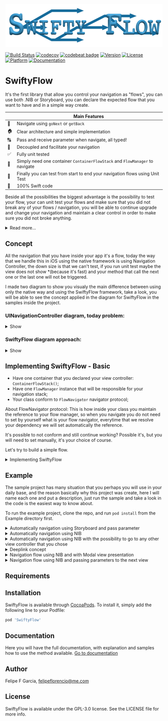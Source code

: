 ![SwiftyFlow](https://raw.githubusercontent.com/felipeflorencio/SwiftyFlow/master/screenshots/SwiftyFlow-Logo.png)

[![Build Status](https://travis-ci.com/felipeflorencio/SwiftyFlow.svg?branch=master)](https://travis-ci.com/felipeflorencio/SwiftyFlow)
[![codecov](https://codecov.io/gh/felipeflorencio/SwiftyFlow/branch/master/graph/badge.svg)](https://codecov.io/gh/felipeflorencio/SwiftyFlow)
[![codebeat badge](https://codebeat.co/badges/20415fbf-b83f-46a7-8b53-6cdf813efa12)](https://codebeat.co/projects/github-com-felipeflorencio-swiftyflow-master)
[![Version](https://img.shields.io/cocoapods/v/SwiftyFlow.svg?style=flat)](https://cocoapods.org/pods/SwiftyFlow)
[![License](https://img.shields.io/cocoapods/l/SwiftyFlow.svg?style=flat)](https://cocoapods.org/pods/SwiftyFlow)
[![Platform](https://img.shields.io/cocoapods/p/SwiftyFlow.svg?style=flat)](https://cocoapods.org/pods/SwiftyFlow)
[![Documentation](https://felipeflorencio.github.io/SwiftyFlow/badge.svg?style=flat)](https://felipeflorencio.github.io/SwiftyFlow/)

# SwiftyFlow



It's the first library that allow you control your navigation as "flows", you can use both .NIB or Storyboard, you can declare the expected flow that you want to have and in a simple way create.

|         | Main Features  |
----------|-----------------
&#128581; | Navigate using `goNext` or `getBack`
&#127968; | Clear architecture and simple implementation
&#128288; | Pass and receive parameter when navigate, all typed!
&#128273; | Decoupled and facilitate your navigation
&#9989;   | Fully unit tested
&#128241; | Simply need one container `ContainerFlowStack` and `FlowManager` to navigate
&#128640; | Finally you can test from start to end your navigation flows using Unit Test
&#128175; | 100% Swift code

Beside all the possibilities the biggest advantage is the possibility to test your flow, your can unit test your flows and make sure that you did not break any of your flows / navigation, you will be able to continue upgrade and change your navigation and maintain a clear control in order to make sure you did not broke anything.

<details>
<summary>Read more...</summary>
With Swifty Flow you can pass parameter to the next view controller that you are calling and you can instantiate this next view controller already injecting those values, beside this all the values that you pass are all typed, this make sure that any change you are in control and you can test this in your tests.

The navigation can happen in two ways one if you don't want to pass any parameter you can just declare your flow navigation, and the order that you declared will happen, just need to call `goNext()` or `back()` simple like this.

Or you can say at any moment where you want to go or make the navigation the way that you want, for this just need to say the type of your next view controller, only using the type of the class that you declared the library will resolve all for you.

Do you want to dismiss the hole flow in one click? You want to have a callback that your flow was closed? You want to know when your flow is finished loading? You want to pass any value back when finishing your flow?!?! It's all possible with this library without need to care about delegate, notification or any other pattern in order to acomplish this simple task :D :D .
</details>

## Concept

All the navigation that you have inside your app it's a flow, today the way that we handle this in iOS using the native framework is using Navigation Controller, the down size is that we can't test, if you run unit test maybe the view does not show *(because it's fast) and your method that call the next one or the last one will not be triggered.

I made two diagram to show you visualy the main difference between using only the native way and using the SwiftyFlow framework, take a look, you will be able to see the concept applied in the diagram for SwiftyFlow in the samples inside the project.

### UINavigationController diagram, today problem:

<details>
<summary>Show</summary>
<div align="center">
<a href="https://raw.githubusercontent.com/felipeflorencio/SwiftyFlow/master/screenshots/UINavigationController_Concept_Diagram.png" target="_blank"><img src="https://raw.githubusercontent.com/felipeflorencio/SwiftyFlow/master/screenshots/UINavigationController_Concept_Diagram.png?raw=true" height="460px" width="400px" border="1"  alt="Diagram showing how Navigation Controller works"><div class="caption">Click to expand</div></a>
</div>
</details>

### SwiftyFlow diagram approach: 
<details>
<summary>Show</summary>

<div align="center">
<a href="https://raw.githubusercontent.com/felipeflorencio/SwiftyFlow/master/screenshots/SwiftFlow_Concept_Diagram.png" target="_blank"><img src="https://raw.githubusercontent.com/felipeflorencio/SwiftyFlow/master/screenshots/SwiftFlow_Concept_Diagram.png?raw=true" height="518px" width="400px" border="1" alt="Diagram showing how SwiftyFlow works"><div class="caption">Click to expand</div></a>
</div>
</details>

## Implementing SwiftyFlow - Basic

- Have one container that you declared your view controller: `ContainerFlowStack()`;
- Have one `FlowManager` instance that will be responsible for your navigation stack;
- Your class conform to `FlowNavigator` navigator protocol;

About FlowNavigator protocol:
This is how inside your class you maintain the reference to your flow manager, so when you navigate you do not need to set by yourself what is your flow navigator, everytime that we resolve your dependency we will set automatically the reference.

It's possible to not conform and still continue working?
Possible it's, but you will need to set manually, it's your choice of course.

Let's try to build a simple flow.
<details>
<summary>Implementing SwiftyFlow</summary>

Create one class that will be your "container" it's the one that will have the declaration to all your View Controller that we will navigate:


```swift
import Foundation
import SwiftyFlow

class ContainerView {
    
    func setupStackNavigation(using containerStack: ContainerFlowStack) {
        
        containerStack.registerModule(for: ViewController.self) { () -> ViewController in
            return ViewController()
        }
        
        containerStack.registerModule(for: FirstViewController.self) { () -> FirstViewController in
            return FirstViewController()
        }
        
        containerStack.registerModule(for: SecondViewController.self) { () -> SecondViewController in
            return SecondViewController()
        }
        
        containerStack.registerModule(for: ThirdViewController.self) { () -> ThirdViewController in
            return ThirdViewController()
        }
    }
}
```

#### What's this container? Why I need to register?

>This container is the place that we declare all the types that we want to have in this ***Flow Manager*** that we will use to navigate.

>Another important part here is that we are just declaring the types, we are for now just registering the classes that latter we will use, we do not instantiate this classes while we are declaring, only when we start the navigation and we request the **type** that our framework will ask if we have that type declared, if yes, will go to your container look for the registration and ***resolve*** the instance and return to be shown.


Inside your class, the one that you want to start your navigation flow you need to create your flow manager.

Imagine that we have a class called `AppInitialViewController` and inside this class I will create a method that will create our stack and set to our `FlowManager` which container to use.

```swift
func createOurNavigation() {
	let navigationStack = ContainerFlowStack()
    ContainerView().setupStackNavigation(using: navigationStack)
    
    FlowManager(root: FirstViewController.self, container: navigationStack)
}
```

One important information to know about is, how our flow manager knows that we are using Storyboard or NIB files?

When we are create our `FlowManager` by default will be created specting that our navigation will have NIB files as View Controller, if you want to use a Storyboard then you need to specify like this:

```swift
FlowManager(root: AutomaticallyInitialViewController.self, 
			container: navigationStack,
			setupInstance: .storyboard("AutomaticallyNavigationFlow"))
```

- We say that we want to have this flow using storyboard and we say the name of the Storyboard.


Let's dig into and understand the "why's".

> If you pay attention actually you do not need to have that class called `ContainerView`, I just added to not have all those declaration in one place, what we need is to have one `ContainerFlowStack` and declare all our dependencies there, if you want you can make the "shortcut format":

```swift
let navigationStack = ContainerFlowStack { container in
            container.registerModule(for: SecondViewController.self, resolve: { () -> SecondViewController in
                return SecondViewController()
            })
        }
        
FlowManager(root: FirstViewController.self, container: navigationStack)
```

It's the same as before, but the thing is that imagine declare all those class's inside this closure, will be to much, but, it's possible ;) .

Pretty much this regarding the configurantion it self, now you are able to start.

To start you just need to call the `start()` method from your flow manager, you can set a class variable and call latter or just call direct from your flow manager as soon you instantiate, for example:

1. Call direct from the instance:

```swift
FlowManager(root: FirstViewController.self, container: navigationStack).start()

```

This will just start your navigation flow.

2. Start latter, just set the flow manager to some variable and call latter:

```swift
flowManagerVariable = FlowManager(root: FirstViewController.self, container: navigationStack)


flowManagerVariable.start()
```

Regarding start / create this is all, now regarding the navigation the simple on you will have to use basically 3 methods.

1. To navigate to the next screen using the "automatically navigation" just use the method `goNext()` to go to next screen, will follow the order that you declared in your container;

2. Go back it's the same, just call `getBack()` and will get back to the previous screen;

3. Close the flow just call at any time `dismissFlowController()`.

That's it's all, with this setup you can easily navigate.

Of course this is not even the more important, in the samples you will see many other methods that can provide even more power, like pass parameters, go to any other screen that you declared inside you container.

The most important actually it's, you can test, you can test this flow exactly way that you declared, so you can make sure that your flow it's still valid and working using unit test!

</details>


## Example

The sample project has many situation that you perhaps you will use in your daily base, and the reason basically why this project was create, here I will name each one and put a description, just run the sample and take a look in the code is the easiest way to know about.

To run the example project, clone the repo, and run `pod install` from the Example directory first.


<details>
<summary>Automatically navigation using Storyboard and pass parameter</summary>


First, what does mean have "automatically" navigation?
This mean that the order that you declared your view controllers, when you call `goNext()` and `getBack()` you will not need to specify to where.

Features in this sample:
Automatically navigation using View Controller that have View inside Storyboard.
Pass parameter from one View Controller to another View controller using the framework.


1. The navigation will use the automatically way, that use 2 methods:
  1. `goNext()`
  1. `getBack()`

2. To pass parameter's when using storyboard you have a little different approach, let's understand the problem:
When you instantiate using the storyboard, what actually happen is you Storyboard that actually instantiate you instance, your view controller class.
Because this, is not possible (until the last apple update from WWDC 2019) to pass any parameter in the initialiser, the only solution is after you have the instance you pass using method injection, variable injection.

But this is not the end, what we did in order to be able to test is, you still send when call go to the next one, specify the parameters and in your instance you "listen" to the parameter, let's see.

First, you will need to use a different method to call you next view, you will use: 

```swift
navigationFlow?.goNextWith(screen: AutomaticallyFirstViewController.self, parameters: { ("Felipe", 3123.232, "Florencio", 31) })
```

- We need to specify where we want to go, which screen;
- The parameters are typed, this means that on the other side you will need to specify the type the same way that you are sending, this is one important part for the test, make sure what you are sending is being receiving the same way.

> Parameters: We are using tuple, as in generic's we need to have a type, so you can just send a tuple, that has a type that swift understand and inside declare the other values, can be just 1 item, one custom object anything.

In the class that you called, in our scenario was `AutomaticallyFirstViewController.self` you will need to implement the method that will receive.

What I did was create a method that is being called on my `func viewWillAppear(_ animated: Bool)` method that will listen, the method that will listen will be like this:

```swift
func requestData() {
        navigationFlow?.dataFromPreviousController(data: { (arguments: (String, Double, String, Int)) in
            let (first, second, third, fourth) = arguments
            debugPrint("First parameter: \(first) - Storyboard Automatically Navigation")
            debugPrint("Second parameter: \(second) - Storyboard Automatically Navigation")
            debugPrint("Third parameter: \(third) - Storyboard Automatically Navigation")
            debugPrint("Fourth parameter: \(fourth) - Storyboard Automatically Navigation")
        })
    }
```

As you can see, `dataFromPreviousController(` it's a closure, that receive a "type", the types need to be the same that we are sending on the previous screen, even the same order.

These are the main features from this sample flow, take a look into the code.

---

</details>

<details>
<summary>Automatically navigation using NIB</summary>

This is pretty much follow the same as when use the storyboard, but the difference here is that you are using NIB's and you are using the instances that will be generated.

Features in this sample:
Automatically navigation using NIB's.
> It's mandatory for the NIB have the same name as your view controller class, as when both have the same name iOS knows how to instantiate.

- Important to know here is, when you use this method, the instance that we will use is the one that you registered into the container, for example:

```swift
containerStack.registerModule(for: AutomaticallyFirstViewController.self) { () -> AutomaticallyFirstViewController in
            return AutomaticallyFirstViewController()
        }
```

When our flow manager request for the class `AutomaticallyFirstViewController` he will came to this registration and get this object / instance, if you want you can instantiate by your self, set some value using some method or even variable and return, for example:

```swift
containerStack.registerModule(for: AutomaticallyFirstViewController.self) { () -> AutomaticallyFirstViewController in
			var viewController = AutomaticallyFirstViewController()
			viewController.myVariable = "Test Data"
			viewController.myMethod("With some data")
            return viewController
        }
```

This will work's fine too, when you use NIB's I see more advantages because you have better ways of instantiate your object, in this way you can fulfil your instance with any need before you actually show, in the sample using NIB passing parameter you will see even more advantages.

1. The navigation will use the automatically way, that use 2 methods:
  1. `goNext()`
  1. `getBack()`

---

</details>

<details>
<summary>Automatically navigation using NIB with the possibility to go to any other view controller that you chose</summary>

This format follows the same as **Automatically navigation using NIB** but with the difference here that we are using other method to go to any view controller that we declared inside our `Container`, so we still can use the `goNext()` but we are using another one that is called `goNext(screen: ViewController.self)`.

For example, we have in this sample from `GoAnywhereFirstViewController` to `GoAnywhereSeventhViewController` the only thing that we need to do is from this flow manager use this method `goNext` specifying the type that will resolve automatically.

Example:

```swift
navigationFlow?.goNext(screen: GoAnywhereSeventhViewController.self)
```

---

</details>

<details>
<summary>Deeplink concept</summary>

This is basically an "idea" of the advantage of use this framework, deeplink sometimes it's used in order to receive some data that will redirect us to some screen / view inside the app, we do need to know where of course, and there's many ways of doing this, here I will present how you can use the framework to facilitate this.

- Example: You need to have a logic that, when we receive a deeplink user click we send some parameter, I will use as sample that your passing as parameter where you want to go, the name of the controller, and we will need to generate a new Flow Manager using the root of the navigation controller using the type.

- Another requirement is, you want to when this new "flow" that will be generate automatically when user finishes this flow you want to send back some value, like a *boolean* that you can evaluate in your callback to know that user finished.

> *You can use anything as parameter, as soon you have a object that receive this and "translate" to the view type that you want to initiate it's ok


Sample:

```swift
// MARK: - Create your flow dinamicaly
    private func createYourNewFlow(for view: UIViewController.Type) {

        guard let navigationStack = self.navigationFlow?.container() else { return }
        
        FlowManager(root: view,
                    container: navigationStack)
            .dismissedFlowWith { [weak self] closeAll in
            
            // Using this parameter for the situation that we want to dismiss both navigation from the top one
            if (closeAll as? Bool) == true {
                self?.navigationFlow?.dismissFlowController()
            }
        }.start()
    }
```

1. As for us know where to go we need to know any `UIViewController` type, that's why we are receiving this as parameter in this method.
2. It's mandatory for you have container where you declared all your possible view controllers that you will be able to go.
3. Create you `FlowManager`.
4. Implement the method `dismissedFlowWith` that have as parameter one closure that receive `Any` as type, you just need to check the type if you want or just if receive any value.
  4. In this scenario I'm using the dismiss callback to close the flow, but you can close by yourself at the end, but as we want to validate the callback it's indicate to finish here, we finish using: `self?.navigationFlow?.dismissFlowController()`

How to finish you flow passing some call back?
It the `DeeplinkFirstViewController` we the dismiss method passing as parameter a **boolean** value:

```swift
navigationFlow?.dismissFlowController().finishFlowWith(parameter: true)
```

Other method that you will see being used in this flow to get back beside the `getBack()` or the `dismissFlowController()` it self is:

```swift
navigationFlow?.getBack(pop: .popToRoot(animated: true))
```

This method as the name suggest we just get back to the root of this navigation controller saying if we want to do this animated or not.

---

</details>

<details>
<summary>Navigation flow using NIB and with Modal view presentation</summary>

This navigation there's no difference regarding the navigation itself, the goal here is how I can open a new view using the `modal` format.

For this we have two ways of doing, both we will use a different method to show as modal, we use the method `.goNextAsModal()`, following the principle of automatic navigation, if I do not specify to which screen I want to go, we will look which screen is the next in the stack and will resolve automatically.

Going to `AutomaticallyThirdModalViewController` you will see the implementation as following:

```swift
navigationFlow?.goNextAsModal().dismissedModal(callback: { [unowned self] in
            debugPrint("Finished close modal view")
            self.getSomeDataFromClosedModal()
        })
```

- What we have here is another helper method, that is not mandatory but we used, it's `dismissModal` that is an callback when we dismiss our modal, in case that we want to know that was closed to do something, in this scenario we created a method that will get the reference to this modal view and see the parameters inside that instance:

```swift
private func getSomeDataFromClosedModal() {
        let modalViewController = self.navigationFlow?.container()?.getModuleIfHasInstance(for: AutomaticallyFourthModalViewController.self)
        // Getting from variable
        if let fromVariable = modalViewController?.someData {
            debugPrint("Getting data from modal as variable: \(fromVariable)")
        }
        // Getting from function
        if let fromFunction = modalViewController?.modalViewSampleData() {
            debugPrint("Getting data from modal as function: \(fromFunction)")
        }
    }
```

If you pay attention we have some important thing to analize here, everytime that we close any modal view, or even get back, navigation controller will always *destroy* that object reference, so how we can still have the reference to this object that was close?

On this container, when I registered I said that I want to this object as soon was instantiate have an ***strong*** reference, this means that when we navigate back we will not destroy the reference.
The only moment that will be destroid is when we completely close our `FlowManager`.

How we register as strong:

```swift
containerStack.registerModule(for: AutomaticallyFourthModalViewController.self) { () -> AutomaticallyFourthModalViewController in
            return AutomaticallyFourthModalViewController()
        }.inScope(scope: .strong)
```

We are using the method `.inScope(scope: .strong)` that will say to our framework after instantiate do not nullify the reference to this object, and here you need to pay attention, the normal behavior that we have is when get back and go next again, we have a new instance, in this scenario will use the same instance, so, you need to pay attention.

Getting back to `getSomeDataFromClosedModal` how do we access our instance? For this we have in our flow manager the access to our ***container***, and inside we have a method to get the object instance it's: `.getModuleIfHasInstance(for: AutomaticallyFourthModalViewController.self)`, passing the type of the instance that we want to check, if exist will return.

To dismiss the presented modal view we need to use another method, as the dismiss when presented as modal it's different, for this we use the method inside the modal view controller `navigationFlow?.getBack(pop: .modal(animated: true))`, passing the type that is ***modal*** and if will be animated or not will dismiss.

---

</details>

<details>
<summary>Navigation flow using NIB and passing parameters to the next view</summary>

Here we will follow the same principles used for a navigation using NIB files, but with the possibilitie to send parameter to the next view that we are calling.

For this we need to change how we register our view inside our ***Container***, because we will need to say which parameter we are expecting, and for this the parameter are **typed** this mean that the type that I say that i'm expecting will need to be that one otherwise will not resolve.

Go to the class `ParameterNavigationContainer` where we register the class to this module, this is one sample:

```swift
containerStack.registerModuleWithParameter(for: ParameterInitialViewController.self) { (arguments: (String, Double, String, Int)) -> ParameterInitialViewController? in
            
            let (first, second, third, fourth) = arguments

            let initialViewController = ParameterInitialViewController()
            initialViewController.setParameters(first: first, second, third, fourth)
            
            return initialViewController
        }
```

1. First we need to register using another method, we need to use `.registerModuleWithParameter(for:`, and we have as parameter an closure that will receive the arguments, and for this we need to specify what we will receive.
2. In our scenario we will instantiate the `ParameterInitialViewController()`, and will set the parameters that we are receiving, after this we return the instance that we want to be resolved when we call this.

Now let's see how we call this class, as this change, I will show two possibilities, one is the when create our `FlowManager` that we need to specify the first view controller that will be show, and for this should be possible to pass any argument / parameter that we want.

1. FlowManager setting the parameter to the root view;

```swift
FlowManager(root: ParameterInitialViewController.self, container: container.setup(), parameters: {
                    return (("Felipe", 3123.232, "Florencio", 31))
        })
```

- As you can see we are specifying the same type and order that we spect to be resolved, so, as in our container we described that we are specting one tuple with this pattern `(String, Double, String, Int)` will be resolved with success.

2. Calling the navigation method to go next passing any argument.
  2. First the sample of the registration:

  ```swift
  containerStack.registerModuleWithParameter(for: ParameterFirstViewController.self) { (arguments: (String, Int)) -> ParameterFirstViewController? in
            let (first, second) = arguments
            
            let firstViewController = ParameterFirstViewController()
            firstViewController.setParameters(first: first, second)
            
            return firstViewController
        }
  ```

Now inside the `ParameterInitialViewController` we have the method that call `ParameterFirstViewController` this way:

```swift
navigationFlow?.goNextWith(screen: ParameterFirstViewController.self, parameters: { () -> ((String, Int)) in
            return ("Felipe Garcia", 232)
        })
```

3. As you can see we use the method `goNextWith` that need to know the type of the screen that we want to go and a closure that expect back the parameter that will send to the register to be resolved.

---

</details>


## Requirements

## Installation

SwiftyFlow is available through [CocoaPods](https://cocoapods.org). To install
it, simply add the following line to your Podfile:

```ruby
pod 'SwiftyFlow'
```

## Documentation

Here you will have the full documentation, with explanation and samples how to use the method available.
<a href="https://felipeflorencio.github.io/SwiftyFlow/" target="_blank">Go to documentation</a>

## Author

Felipe F Garcia, felipeflorencio@me.com

## License

SwiftyFlow is available under the GPL-3.0 license. See the LICENSE file for more info.

